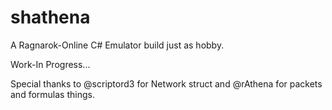 # shathena
A Ragnarok-Online C# Emulator build just as hobby.

Work-In Progress...

Special thanks to @scriptord3 for Network struct and @rAthena for packets and formulas things.
